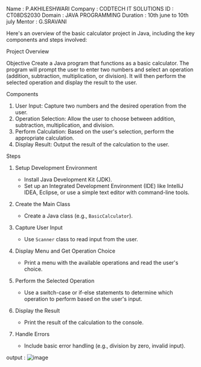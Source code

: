 Name : P.AKHILESHWARI
Company : CODTECH IT SOLUTIONS
ID : CT08DS2030
Domain : JAVA PROGRAMMING
Duration : 10th june to 10th july
Mentor : G.SRAVANI


Here's an overview of the basic calculator project in Java, including the key components and steps involved:

 Project Overview

 Objective
Create a Java program that functions as a basic calculator. The program will prompt the user to enter two numbers and select an operation (addition, subtraction, multiplication, or division). It will then perform the selected operation and display the result to the user.

 Components
1. User Input: Capture two numbers and the desired operation from the user.
2. Operation Selection: Allow the user to choose between addition, subtraction, multiplication, and division.
3. Perform Calculation: Based on the user's selection, perform the appropriate calculation.
4. Display Result: Output the result of the calculation to the user.

 Steps

1. Setup Development Environment
   - Install Java Development Kit (JDK).
   - Set up an Integrated Development Environment (IDE) like IntelliJ IDEA, Eclipse, or use a simple text editor with command-line tools.

2. Create the Main Class
   - Create a Java class (e.g., `BasicCalculator`).

3. Capture User Input
   - Use `Scanner` class to read input from the user.

4. Display Menu and Get Operation Choice
   - Print a menu with the available operations and read the user's choice.

5. Perform the Selected Operation
   - Use a switch-case or if-else statements to determine which operation to perform based on the user's input.

6. Display the Result
   - Print the result of the calculation to the console.

7. Handle Errors
   - Include basic error handling (e.g., division by zero, invalid input).

output :
![image](https://github.com/akhileshwari11/codtech-taskone/assets/174042809/1262ed03-f21d-4c41-812d-4f6b7092ee58)
